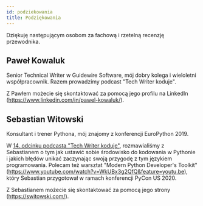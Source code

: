 ```yaml
---
id: podziekowania
title: Podziękowania
---
```


Dziękuję następującym osobom za fachową i rzetelną recenzję przewodnika.

## Paweł Kowaluk

Senior Technical Writer w Guidewire Software, mój dobry kolega i wieloletni współpracownik. Razem prowadzimy podcast "Tech Writer koduje".

Z Pawłem możecie się skontaktować za pomocą jego profilu na LinkedIn (https://www.linkedin.com/in/pawel-kowaluk/).

## Sebastian Witowski

Konsultant i trener Pythona, mój znajomy z konferencji EuroPython 2019. 

W [14. odcinku podcasta "Tech Writer koduje"](../../blog/2020-03-24-tech-writer-zaczyna-kodowac-w-pythonie), rozmawialiśmy z Sebastianem o tym jak ustawić sobie środowisko do kodowania w Pythonie i jakich błędów unikać zaczynając swoją przygodę z tym językiem programowania. Polecam też warsztat "Modern Python Developer's Toolkit"(https://www.youtube.com/watch?v=WkUBx3g2QfQ&feature=youtu.be), który Sebastian przygotował w ramach konferencji PyCon US 2020.

Z Sebastianem możecie się skontaktować za pomocą jego strony (https://switowski.com/).